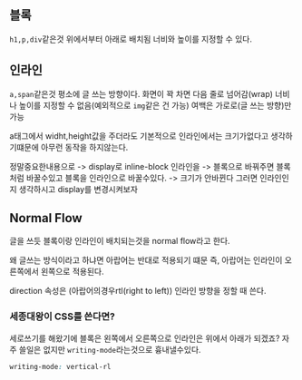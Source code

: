 ## 블록
`h1,p,div`같은것
위에서부터 아래로 배치됨
너비와 높이를 지정할 수 있다.

## 인라인
`a,span`같은것
평소에 글 쓰는 방향이다.
화면이 꽉 차면 다음 줄로 넘어감(wrap)
너비나 높이를 지정할 수 없음(예외적으로 `img`같은 건 가능)
여백은 가로로(글 쓰는 방향)만 가능

a태그에서 widht,height값을 주더라도 기본적으로 인라인에서는 크기가없다고 생각하기떄문에 아무런 동작을 하지않는다.

정말중요한내용으로
-> display로 inline-block 인라인을 -> 블록으로 바꿔주면 블록처럼 바꿀수있고 블록을 인라인으로 바꿀수있다.
-> 크기가 안바뀐다 그러면 인라인인지 생각하시고 display를 변경시켜보자
## Normal Flow
글을 쓰듯 블록이랑 인라인이 배치되는것을 normal flow라고 한다.

왜 글쓰는 방식이라고 하냐면 아랍어는 반대로 적용되기 떄문 즉, 아랍어는 인라인이 오른쪽에서 왼쪽으로 적용된다.

direction 속성은 (아랍어의경우rtl(right to left)) 인라인 방향을 정할 때 쓴다.

### **세종대왕이 CSS를 쓴다면?**
세로쓰기를 해왔기에 블록은 왼쪽에서 오른쪽으로 인라인은 위에서 아래가 되겠죠? 자주 쓸일은 없지만 `writing-mode`라는것으로 흉내낼수있다.
```CSS
writing-mode: vertical-rl
```
